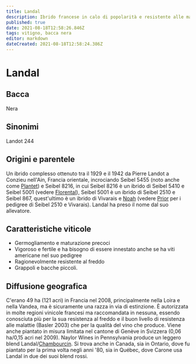 ```yaml
---
title: Landal
description: Ibrido francese in calo di popolarità e resistente alle malattie.
published: true
date: 2021-08-18T12:58:26.846Z
tags: vitigno, bacca nera
editor: markdown
dateCreated: 2021-08-18T12:58:24.386Z
---
```


# Landal

## Bacca
Nera
## Sinonimi
Landot 244

## Origini e parentele
Un ibrido complesso ottenuto tra il 1929 e il 1942 da Pierre Landot a Conzieu nell'Ain, Francia orientale, incrociando Seibel 5455 (noto anche come [Plantet](/vitigni/bacca-nera/plantet)) e Seibel 8216, in cui Seibel 8216 è un ibrido di Seibel 5410 e Seibel 5001 (vedere [Florental](/vitigni/bacca-nera/florental)), Seibel 5001 è un ibrido di Seibel 2510 e Seibel 867, quest'ultimo è un ibrido di Vivarais e [Noah](/vitigni/bacca-nera/noah) (vedere [Prior](/vitigni/bacca-nera/prior) per i pedigree di Seibel 2510 e Vivarais). Landal ha preso il nome dal suo allevatore.


## Caratteristiche viticole
- Germogliamento e maturazione precoci
- Vigoroso e fertile e ha bisogno di essere innestato anche se ha viti americane nel suo pedigree
- Ragionevolmente resistente al freddo
- Grappoli e bacche piccoli.

## Diffusione geografica
C'erano 49 ha (121 acri) in Francia nel 2008, principalmente nella Loira e nella Vandea, ma è sicuramente una razza in via di estinzione. È autorizzata in molte regioni vinicole francesi ma raccomandata in nessuna, essendo conosciuta più per la sua resistenza al freddo e il buon livello di resistenza alle malattie (Basler 2003) che per la qualità del vino che produce. Viene anche piantato in misura limitata nel cantone di Genève in Svizzera (0,06 ha/0,15 acri nel 2009). Naylor Wines in Pennsylvania produce un leggero blend Landal/[Chambourcin](/vitigni/bacca-nera/chambourcin). Si trova anche in Canada, sia in Ontario, dove fu piantato per la prima volta negli anni '80, sia in Québec, dove Carone usa Landal in due dei suoi blend rossi.
